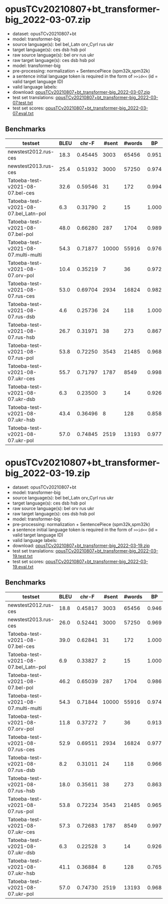 # opusTCv20210807+bt_transformer-big_2022-03-07.zip

* dataset: opusTCv20210807+bt
* model: transformer-big
* source language(s): bel bel_Latn orv_Cyrl rus ukr
* target language(s): ces dsb hsb pol
* raw source language(s): bel orv rus ukr
* raw target language(s): ces dsb hsb pol
* model: transformer-big
* pre-processing: normalization + SentencePiece (spm32k,spm32k)
* a sentence initial language token is required in the form of `>>id<<` (id = valid target language ID)
* valid language labels: 
* download: [opusTCv20210807+bt_transformer-big_2022-03-07.zip](https://object.pouta.csc.fi/Tatoeba-MT-models/zle-zlw/opusTCv20210807+bt_transformer-big_2022-03-07.zip)
* test set translations: [opusTCv20210807+bt_transformer-big_2022-03-07.test.txt](https://object.pouta.csc.fi/Tatoeba-MT-models/zle-zlw/opusTCv20210807+bt_transformer-big_2022-03-07.test.txt)
* test set scores: [opusTCv20210807+bt_transformer-big_2022-03-07.eval.txt](https://object.pouta.csc.fi/Tatoeba-MT-models/zle-zlw/opusTCv20210807+bt_transformer-big_2022-03-07.eval.txt)

## Benchmarks

| testset | BLEU  | chr-F | #sent | #words | BP |
|---------|-------|-------|-------|--------|----|
| newstest2012.rus-ces 	| 18.3 	| 0.45445 	| 3003 	| 65456 	| 0.951 |
| newstest2013.rus-ces 	| 25.4 	| 0.51932 	| 3000 	| 57250 	| 0.974 |
| Tatoeba-test-v2021-08-07.bel-ces 	| 32.6 	| 0.59546 	| 31 	| 172 	| 0.994 |
| Tatoeba-test-v2021-08-07.bel_Latn-pol 	| 6.3 	| 0.31790 	| 2 	| 15 	| 1.000 |
| Tatoeba-test-v2021-08-07.bel-pol 	| 48.0 	| 0.66280 	| 287 	| 1704 	| 0.989 |
| Tatoeba-test-v2021-08-07.multi-multi 	| 54.3 	| 0.71877 	| 10000 	| 55916 	| 0.976 |
| Tatoeba-test-v2021-08-07.orv-pol 	| 10.4 	| 0.35219 	| 7 	| 36 	| 0.972 |
| Tatoeba-test-v2021-08-07.rus-ces 	| 53.0 	| 0.69704 	| 2934 	| 16824 	| 0.982 |
| Tatoeba-test-v2021-08-07.rus-dsb 	| 4.6 	| 0.25736 	| 24 	| 118 	| 1.000 |
| Tatoeba-test-v2021-08-07.rus-hsb 	| 26.7 	| 0.31971 	| 38 	| 273 	| 0.867 |
| Tatoeba-test-v2021-08-07.rus-pol 	| 53.8 	| 0.72250 	| 3543 	| 21485 	| 0.968 |
| Tatoeba-test-v2021-08-07.ukr-ces 	| 55.7 	| 0.71797 	| 1787 	| 8549 	| 0.998 |
| Tatoeba-test-v2021-08-07.ukr-dsb 	| 6.3 	| 0.23500 	| 3 	| 14 	| 0.926 |
| Tatoeba-test-v2021-08-07.ukr-hsb 	| 43.4 	| 0.36496 	| 8 	| 128 	| 0.858 |
| Tatoeba-test-v2021-08-07.ukr-pol 	| 57.0 	| 0.74845 	| 2519 	| 13193 	| 0.977 |


# opusTCv20210807+bt_transformer-big_2022-03-19.zip

* dataset: opusTCv20210807+bt
* model: transformer-big
* source language(s): bel bel_Latn orv_Cyrl rus ukr
* target language(s): ces dsb hsb pol
* raw source language(s): bel orv rus ukr
* raw target language(s): ces dsb hsb pol
* model: transformer-big
* pre-processing: normalization + SentencePiece (spm32k,spm32k)
* a sentence initial language token is required in the form of `>>id<<` (id = valid target language ID)
* valid language labels: 
* download: [opusTCv20210807+bt_transformer-big_2022-03-19.zip](https://object.pouta.csc.fi/Tatoeba-MT-models/zle-zlw/opusTCv20210807+bt_transformer-big_2022-03-19.zip)
* test set translations: [opusTCv20210807+bt_transformer-big_2022-03-19.test.txt](https://object.pouta.csc.fi/Tatoeba-MT-models/zle-zlw/opusTCv20210807+bt_transformer-big_2022-03-19.test.txt)
* test set scores: [opusTCv20210807+bt_transformer-big_2022-03-19.eval.txt](https://object.pouta.csc.fi/Tatoeba-MT-models/zle-zlw/opusTCv20210807+bt_transformer-big_2022-03-19.eval.txt)

## Benchmarks

| testset | BLEU  | chr-F | #sent | #words | BP |
|---------|-------|-------|-------|--------|----|
| newstest2012.rus-ces 	| 18.8 	| 0.45817 	| 3003 	| 65456 	| 0.946 |
| newstest2013.rus-ces 	| 26.0 	| 0.52441 	| 3000 	| 57250 	| 0.969 |
| Tatoeba-test-v2021-08-07.bel-ces 	| 39.0 	| 0.62841 	| 31 	| 172 	| 1.000 |
| Tatoeba-test-v2021-08-07.bel_Latn-pol 	| 6.9 	| 0.33827 	| 2 	| 15 	| 1.000 |
| Tatoeba-test-v2021-08-07.bel-pol 	| 46.2 	| 0.65039 	| 287 	| 1704 	| 0.986 |
| Tatoeba-test-v2021-08-07.multi-multi 	| 54.3 	| 0.71844 	| 10000 	| 55916 	| 0.974 |
| Tatoeba-test-v2021-08-07.orv-pol 	| 11.8 	| 0.37272 	| 7 	| 36 	| 0.913 |
| Tatoeba-test-v2021-08-07.rus-ces 	| 52.9 	| 0.69511 	| 2934 	| 16824 	| 0.977 |
| Tatoeba-test-v2021-08-07.rus-dsb 	| 8.2 	| 0.31011 	| 24 	| 118 	| 0.966 |
| Tatoeba-test-v2021-08-07.rus-hsb 	| 18.0 	| 0.35611 	| 38 	| 273 	| 0.863 |
| Tatoeba-test-v2021-08-07.rus-pol 	| 53.8 	| 0.72234 	| 3543 	| 21485 	| 0.965 |
| Tatoeba-test-v2021-08-07.ukr-ces 	| 57.3 	| 0.72683 	| 1787 	| 8549 	| 0.997 |
| Tatoeba-test-v2021-08-07.ukr-dsb 	| 6.3 	| 0.22528 	| 3 	| 14 	| 0.926 |
| Tatoeba-test-v2021-08-07.ukr-hsb 	| 41.1 	| 0.36884 	| 8 	| 128 	| 0.765 |
| Tatoeba-test-v2021-08-07.ukr-pol 	| 57.0 	| 0.74730 	| 2519 	| 13193 	| 0.968 |

